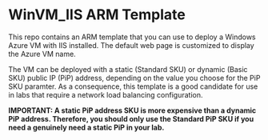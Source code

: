 # WinVM_IIS ARM Template

This repo contains an ARM template that you can use to deploy a Windows Azure VM with IIS installed. 
The default web page is customized to display the Azure VM name.

The VM can be deployed with a static (Standard SKU) or dynamic (Basic SKU) public IP (PiP) address, depending on the value you choose for the PiP SKU paramter. As a consequence, this template is a good candidate for use in labs that require a network load balancing configuration. 

**IMPORTANT: A static PiP address SKU is more expensive than a dynamic PiP address. Therefore, you should only use the Standard PiP SKU if  you need a genuinely need a static PiP in your lab.**

